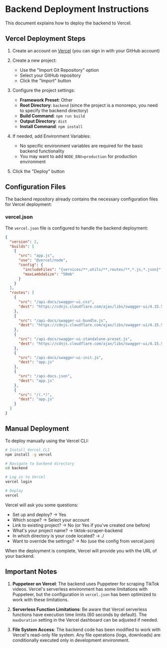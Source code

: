 # Backend Deployment Instructions

This document explains how to deploy the backend to Vercel.

## Vercel Deployment Steps

1. Create an account on [Vercel](https://vercel.com) (you can sign in with your GitHub account)

2. Create a new project:
   - Use the "Import Git Repository" option
   - Select your GitHub repository
   - Click the "Import" button

3. Configure the project settings:
   - **Framework Preset**: Other
   - **Root Directory**: `backend` (since the project is a monorepo, you need to specify the backend directory)
   - **Build Command**: `npm run build`
   - **Output Directory**: `dist`
   - **Install Command**: `npm install`

4. If needed, add Environment Variables:
   - No specific environment variables are required for the basic backend functionality
   - You may want to add `NODE_ENV=production` for production environment

5. Click the "Deploy" button

## Configuration Files

The backend repository already contains the necessary configuration files for Vercel deployment:

### vercel.json

The `vercel.json` file is configured to handle the backend deployment:

```json
{
  "version": 2,
  "builds": [
    {
      "src": "app.js",
      "use": "@vercel/node",
      "config": {
        "includeFiles": "{services/**,utils/**,routes/**,*.js,*.json}",
        "maxLambdaSize": "50mb"
      }
    }
  ],
  "routes": [
    {
      "src": "/api-docs/swagger-ui.css",
      "dest": "https://cdnjs.cloudflare.com/ajax/libs/swagger-ui/4.15.5/swagger-ui.min.css"
    },
    {
      "src": "/api-docs/swagger-ui-bundle.js",
      "dest": "https://cdnjs.cloudflare.com/ajax/libs/swagger-ui/4.15.5/swagger-ui-bundle.min.js"
    },
    {
      "src": "/api-docs/swagger-ui-standalone-preset.js",
      "dest": "https://cdnjs.cloudflare.com/ajax/libs/swagger-ui/4.15.5/swagger-ui-standalone-preset.min.js"
    },
    {
      "src": "/api-docs/swagger-ui-init.js",
      "dest": "app.js"
    },
    {
      "src": "/api-docs.json",
      "dest": "app.js"
    },
    {
      "src": "/(.*)",
      "dest": "app.js"
    }
  ]
}
```

## Manual Deployment

To deploy manually using the Vercel CLI:

```bash
# Install Vercel CLI
npm install -g vercel

# Navigate to backend directory
cd backend

# Log in to Vercel
vercel login

# Deploy
vercel
```

Vercel will ask you some questions:
- Set up and deploy? → Yes
- Which scope? → Select your account
- Link to existing project? → No (or Yes if you've created one before)
- What's your project name? → tiktok-scraper-backend
- In which directory is your code located? → ./
- Want to override the settings? → No (use the config from vercel.json)

When the deployment is complete, Vercel will provide you with the URL of your backend.

## Important Notes

1. **Puppeteer on Vercel**: The backend uses Puppeteer for scraping TikTok videos. Vercel's serverless environment has some limitations with Puppeteer, but the configuration in `vercel.json` has been optimized to work with these limitations.

2. **Serverless Function Limitations**: Be aware that Vercel serverless functions have execution time limits (60 seconds by default). The `maxDuration` setting in the Vercel dashboard can be adjusted if needed.

3. **File System Access**: The backend code has been modified to work with Vercel's read-only file system. Any file operations (logs, downloads) are conditionally executed only in development environment. 